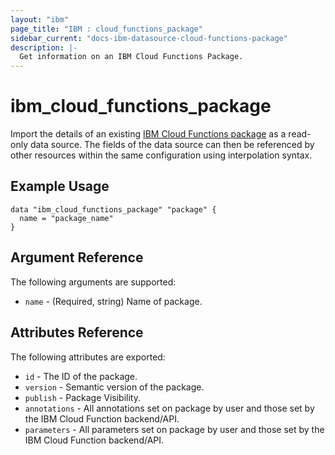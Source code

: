 ```yaml
---
layout: "ibm"
page_title: "IBM : cloud_functions_package"
sidebar_current: "docs-ibm-datasource-cloud-functions-package"
description: |-
  Get information on an IBM Cloud Functions Package.
---
```


# ibm\_cloud_functions_package

Import the details of an existing [IBM Cloud Functions package](https://console.bluemix.net/docs/openwhisk/openwhisk_packages.html#openwhisk_packages) as a read-only data source. The fields of the data source can then be referenced by other resources within the same configuration using interpolation syntax.

## Example Usage

```hcl
data "ibm_cloud_functions_package" "package" {
  name = "package_name"
}
```

## Argument Reference

The following arguments are supported:

* `name` - (Required, string) Name of package.


## Attributes Reference

The following attributes are exported:

* `id` - The ID of the package.
* `version` - Semantic version of the package.
* `publish` - Package Visibility.
* `annotations` - All annotations set on package by user and those set by the IBM Cloud Function backend/API.
* `parameters` - All parameters set on package by user and those set by the IBM Cloud Function backend/API.
